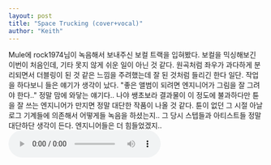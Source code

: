 ```yaml
---
layout: post
title: "Space Trucking (cover+vocal)"
author: "Keith"
---
```


Mule에 rock1974님이 녹음해서 보내주신 보컬 트랙을 입혀봤다.
보컬을 믹싱해보긴 이번이 처음인데, 기타 못지 않게 쉬운 일이 아닌 것 같다.
원곡처럼 좌우가 과다하게 분리되면서 더블링이 된 것 같은 느낌을 주려했는데 잘 된 것처럼 들리긴 한다 일단.
작업을 하다보니 들은 얘기가 생각이 났다. 
"좋은 앨범이 되려면 엔지니어가 그림을 잘 그려야 한다.."
정말 맘에 와닿는 얘기다..
나야 쌩초보라 결과물이 이 정도에 불과하다만 튠을 잘 쓰는 엔지니어가 만지면 정말 대단한 작품이 나올 것 같다.
튠이 없던 그 시절 아날로그 기계들에 의존해서 어떻게들 녹음을 하셨는지..
그 당시 스텝들과 아티스트들 정말 대단하단 생각이 든다. 엔지니어들은 더 힘들었겠지..
<audio src="/assets/images/10f0fa435eeb3ef0f75227f1fd135e5b.mp3" controls preload></audio>




